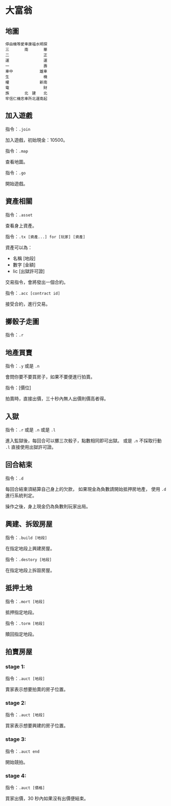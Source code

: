# 大富翁

## 地圖

```
停由機等愛車康福水明探
三　　　　南　　　　華
二　　　　　　　　　正
運　　　　　　　　　運
一　　　　　　　　　壽
車中　　　　　　　雄車
生　　　　　　　　　機
權　　　　　　　　新南
電　　　　　　　　　財
族　　　　北　建　　北
牢信仁機忠車所北運南起
```

## 加入遊戲

指令：`.join`

加入遊戲，初始現金：10500。

指令：`.map`

查看地圖。

指令：`.go`

開始遊戲。

## 資產相關

指令：`.asset`

查看身上資產。

指令：`.tx [資產...] for [玩家] [資產] `

資產可以為：
- 名稱 [地段]
- 數字 [金額]
- lic [出獄許可證]

交易指令，會將發出一個合約。

指令：`.acc [contract id]`

接受合約，進行交易。

## 擲骰子走圖

指令：`.r`

## 地產買賣

指令：`.y` 或是 `.n`

會問你要不要買房子，如果不要便進行拍賣。

指令：[價位]

拍賣時，直接出價，三十秒內無人出價則價高者得。

## 入獄

指令：`.r` 或是 `.n` 或是 `.l`

進入監獄後，每回合可以擲三次骰子，點數相同即可出獄。
或是 `.n` 不採取行動 `.l` 直接使用出獄許可證。

## 回合結束

指令：`.d`

每回合結束須結算自己身上的欠款，
如果現金為負數請開始抵押房地產，
使用 `.d` 進行系統判定。

操作之後，身上現金仍為負數則玩家出局。

## 興建、拆毀房屋

指令：`.build [地段]`

在指定地段上興建房屋。

指令：`.destory [地段]`

在指定地段上拆毀房屋。

## 抵押土地

指令：`.mort [地段]`

抵押指定地段。

指令：`.torm [地段]`

贖回指定地段。

## 拍賣房屋

### stage 1:

指令：`.auct [地段]`

賣家表示想要拍賣的房子位置。

### stage 2:

指令：`.auct [地段]`

買家表示想要興建的房子位置。

### stage 3:

指令：`.auct end`

開始競拍。

### stage 4:

指令：`.auct [價格]`

買家出價，30 秒內如果沒有出價便結束。
